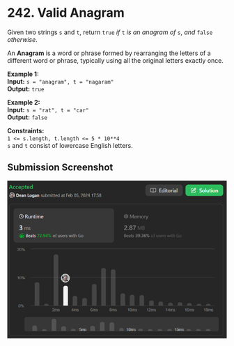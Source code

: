 # 242. Valid Anagram

Given two strings `s` and `t`, return `true` *if* `t` *is an anagram of* `s`, *and* `false` *otherwise*.

An **Anagram** is a word or phrase formed by rearranging the letters of a different word or phrase, typically using all the original letters exactly once.

**Example 1:**  
    **Input:** `s = "anagram", t = "nagaram"`    
    **Output:** `true`  

**Example 2:**  
    **Input:** `s = "rat", t = "car"`    
    **Output:** `false`  

**Constraints:**  
    `1 <= s.length, t.length <= 5 * 10**4`  
    `s` and `t` consist of lowercase English letters.  

## Submission Screenshot

![Image](./valid-anagram.png)